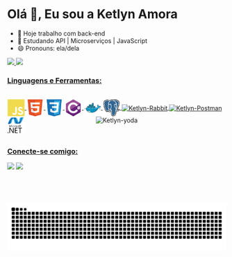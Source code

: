 <h1 align="left">Olá 👋, Eu sou a Ketlyn Amora</h1>

- 🔭 Hoje trabalho com back-end
- 🌱 Estudando API | Microserviços | JavaScript 
- 😄 Pronouns: ela/dela

<div>
  <a href="https://github.com/ketlynamora">
  <img height="180em" src="https://github-readme-stats.vercel.app/api?username=ketlynamora&show_icons=true&theme=dracula&include_all_commits=false&count_private=true"/>
  <img height="180em" src="https://github-readme-stats.vercel.app/api/top-langs/?username=ketlynamora&layout=compact&langs_count=7&theme=dracula"/>
</div>
  
 <h3 align="left">Linguagens e Ferramentas:</h3>
<div style="display: inline_block"><br>
  <img align="center" alt="Ketlyn-Js" height="40" width="40" src="https://raw.githubusercontent.com/devicons/devicon/master/icons/javascript/javascript-plain.svg">
  <img align="center" alt="Ketlyn-HTML" height="40" width="40" src="https://raw.githubusercontent.com/devicons/devicon/master/icons/html5/html5-original.svg">
  <img align="center" alt="Ketlyn-CSS" height="40" width="40" src="https://raw.githubusercontent.com/devicons/devicon/master/icons/css3/css3-original.svg">
  <img align="center" alt="Ketlyn-Csharp" height="40" width="40" src="https://raw.githubusercontent.com/devicons/devicon/master/icons/csharp/csharp-original.svg">
  <img align="center" alt="Ketlyn-Docker" height="40" width="40" src="https://github.com/devicons/devicon/blob/master/icons/docker/docker-original.svg">
  <img align="center" alt="Ketlyn-Postgre" height="40" width="40" src="https://github.com/devicons/devicon/blob/master/icons/postgresql/postgresql-original.svg">
  <img align="center" alt="Ketlyn-Rabbit" height="40" width="40" src="https://symbols.getvecta.com/stencil_94/4_rabbitmq-icon.ebf2e8b0c3.svg">
  <img align="center" alt="Ketlyn-Postman" height="40" width="40" src="https://www.vectorlogo.zone/logos/getpostman/getpostman-icon.svg">
  <img align="center" alt="Ketlyn-Dotnet" height="40" width="40" src="https://raw.githubusercontent.com/devicons/devicon/master/icons/dot-net/dot-net-original-wordmark.svg">
  <img align="right" alt="Ketlyn-yoda" height="200" width="300" src="https://tenor.com/view/anime-girl-hi-hello-wave-gif-17416714.gif">
</div>
  
  ##
 
<div> 
    <h3 align="left">Conecte-se comigo:</h3>
    <a href = "mailto:ketlyn.dev@gmail.com"><img src="https://img.shields.io/badge/Gmail-D14836?style=for-the-badge&logo=gmail&logoColor=white" target="_blank"></a>
    <a href="https://www.linkedin.com/in/ketlyn-amora-991901182/" target="_blank"><img src="https://img.shields.io/badge/-LinkedIn-%230077B5?style=for-the-badge&logo=linkedin&logoColor=white" target="_blank"></a> 

  ![Snake animation](https://github.com/ketlynamora/ketlynamora/blob/output/github-contribution-grid-snake.svg)
 
</div>
